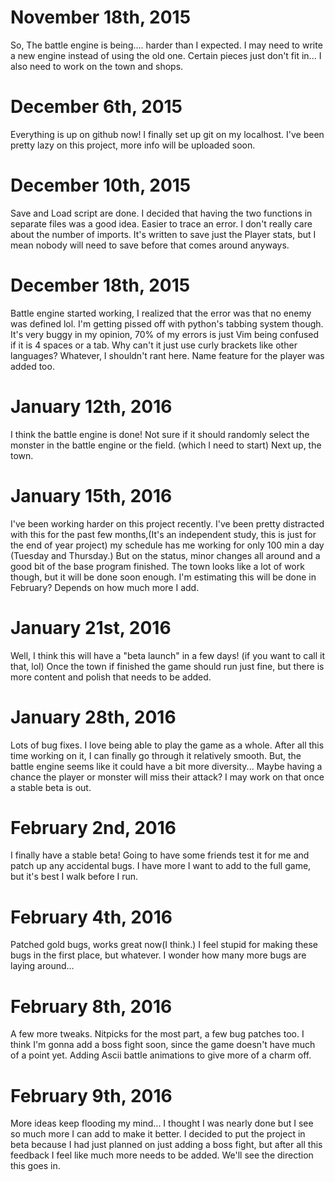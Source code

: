 # November 18th, 2015
So, The battle engine is being.... harder than I expected.
I may need to write a new engine instead of using the old one.
Certain pieces just don't fit in... I also need to work on the town and shops.

# December 6th, 2015
Everything is up on github now! I finally set up git on my localhost. 
I've been pretty lazy on this project, more info will be uploaded soon.

# December 10th, 2015
Save and Load script are done. I decided that having the two
functions in separate files was a good idea. Easier to trace an error.
I don't really care about the number of imports. It's written to save
just the Player stats, but I mean nobody will need to save before that
comes around anyways.

# December 18th, 2015
Battle engine started working, I realized that the error was that no
enemy was defined lol. I'm getting pissed off with python's
tabbing system though. It's very buggy in my opinion, 70% of my
errors is just Vim being confused if it is 4 spaces or a tab. Why
can't it just use curly brackets like other languages? Whatever,
I shouldn't rant here. Name feature for the player was added too.

# January 12th, 2016
I think the battle engine is done! Not sure if it should randomly
select the monster in the battle engine or the field. (which I need to
start) Next up, the town.

# January 15th, 2016
I've been working harder on this project recently. I've been
pretty distracted with this for the past few months,(It's an
independent study, this is just for the end of year project)
my schedule has me working for only 100 min a day (Tuesday and Thursday.)
But on the status, minor changes all around and a good bit of the base
program finished. The town looks like a lot of work though, but it
will be done soon enough. I'm estimating this will be done in
February? Depends on how much more I add.

# January 21st, 2016
Well, I think this will have a "beta launch" in a few days! (if you
want to call it that, lol) Once the town if finished the game should
run just fine, but there is more content and polish that needs to be
added.

# January 28th, 2016
Lots of bug fixes. I love being able to play the game as a whole.
After all this time working on it, I can finally go through it
relatively smooth. But, the battle engine seems like it could have
a bit more diversity... Maybe having a chance the player or monster
will miss their attack? I may work on that once a stable beta is out.

# February 2nd, 2016
I finally have a stable beta! Going to have some friends test it for
me and patch up any accidental bugs. I have more I want to add to the
full game, but it's best I walk before I run.

# February 4th, 2016
Patched gold bugs, works great now(I think.) I feel stupid for
making these bugs in the first place, but whatever. I wonder how many
more bugs are laying around...

# February 8th, 2016
A few more tweaks. Nitpicks for the most part, a few bug patches too.
I think I'm gonna add a boss fight soon, since the game doesn't have
much of a point yet. Adding Ascii battle animations to give more of
a charm off.

# February 9th, 2016
More ideas keep flooding my mind... I thought I was nearly done but
I see so much more I can add to make it better. I decided to put the
project in beta because I had just planned on just adding a boss fight, but
after all this feedback I feel like much more needs to be added. We'll
see the direction this goes in.
